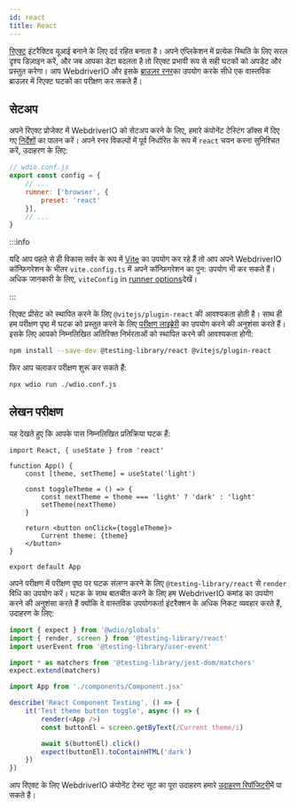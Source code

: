 ```yaml
---
id: react
title: React
---
```


[रिएक्ट](https://reactjs.org/) इंटरैक्टिव यूआई बनाने के लिए दर्द रहित बनाता है। अपने एप्लिकेशन में प्रत्येक स्थिति के लिए सरल दृश्य डिज़ाइन करें, और जब आपका डेटा बदलता है तो रिएक्ट प्रभावी रूप से सही घटकों को अपडेट और प्रस्तुत करेगा। आप WebdriverIO और इसके [ब्राउज़र रनर](/docs/runner#browser-runner)का उपयोग करके सीधे एक वास्तविक ब्राउज़र में रिएक्ट घटकों का परीक्षण कर सकते हैं।

## सेटअप

अपने रिएक्ट प्रोजेक्ट में WebdriverIO को सेटअप करने के लिए, हमारे कंपोनेंट टेस्टिंग डॉक्स में दिए गए [निर्देशों](/docs/component-testing#set-up) का पालन करें। अपने रनर विकल्पों में पूर्व निर्धारित के रूप में `react` चयन करना सुनिश्चित करें, उदाहरण के लिए:

```js
// wdio.conf.js
export const config = {
    // ...
    runner: ['browser', {
        preset: 'react'
    }],
    // ...
}
```

:::info

यदि आप पहले से ही विकास सर्वर के रूप में [Vite](https://vitejs.dev/) का उपयोग कर रहे हैं तो आप अपने WebdriverIO कॉन्फ़िगरेशन के भीतर `vite.config.ts` में अपने कॉन्फ़िगरेशन का पुन: उपयोग भी कर सकते हैं। अधिक जानकारी के लिए, `viteConfig` in [runner options](/docs/runner#runner-options)देखें।

:::

रिएक्ट प्रीसेट को स्थापित करने के लिए `@vitejs/plugin-react` की आवश्यकता होती है। साथ ही हम परीक्षण पृष्ठ में घटक को प्रस्तुत करने के लिए [परीक्षण लाइब्रेरी](https://testing-library.com/) का उपयोग करने की अनुशंसा करते हैं। इसके लिए आपको निम्नलिखित अतिरिक्त निर्भरताओं को स्थापित करने की आवश्यकता होगी:

```sh npm2yarn
npm install --save-dev @testing-library/react @vitejs/plugin-react
```

फिर आप चलाकर परीक्षण शुरू कर सकते हैं:

```sh
npx wdio run ./wdio.conf.js
```

## लेखन परीक्षण

यह देखते हुए कि आपके पास निम्नलिखित प्रतिक्रिया घटक हैं:

```tsx title="./components/Component.jsx"
import React, { useState } from 'react'

function App() {
    const [theme, setTheme] = useState('light')

    const toggleTheme = () => {
        const nextTheme = theme === 'light' ? 'dark' : 'light'
        setTheme(nextTheme)
    }

    return <button onClick={toggleTheme}>
        Current theme: {theme}
    </button>
}

export default App
```

अपने परीक्षण में परीक्षण पृष्ठ पर घटक संलग्न करने के लिए `@testing-library/react` से `render` विधि का उपयोग करें। घटक के साथ बातचीत करने के लिए हम WebdriverIO कमांड का उपयोग करने की अनुशंसा करते हैं क्योंकि वे वास्तविक उपयोगकर्ता इंटरैक्शन के अधिक निकट व्यवहार करते हैं, उदाहरण के लिए:

```ts title="app.test.tsx"
import { expect } from '@wdio/globals'
import { render, screen } from '@testing-library/react'
import userEvent from '@testing-library/user-event'

import * as matchers from '@testing-library/jest-dom/matchers'
expect.extend(matchers)

import App from './components/Component.jsx'

describe('React Component Testing', () => {
    it('Test theme button toggle', async () => {
        render(<App />)
        const buttonEl = screen.getByText(/Current theme/i)

        await $(buttonEl).click()
        expect(buttonEl).toContainHTML('dark')
    })
})
```

आप रिएक्ट के लिए WebdriverIO कंपोनेंट टेस्ट सूट का पूरा उदाहरण हमारे [उदाहरण रिपॉजिटरी](https://github.com/webdriverio/component-testing-examples/tree/main/react-typescript-vite)में पा सकते हैं।

